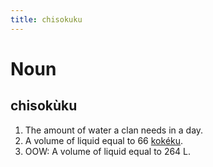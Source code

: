 ```yaml
---
title: chisokuku
---
```


Noun
================================

chisokùku
----------------

1. The amount of water a clan needs in a day.
2. A volume of liquid equal to 66 [kokéku](../ko/kokeku.markdown).
3. OOW: A volume of liquid equal to 264 L.
